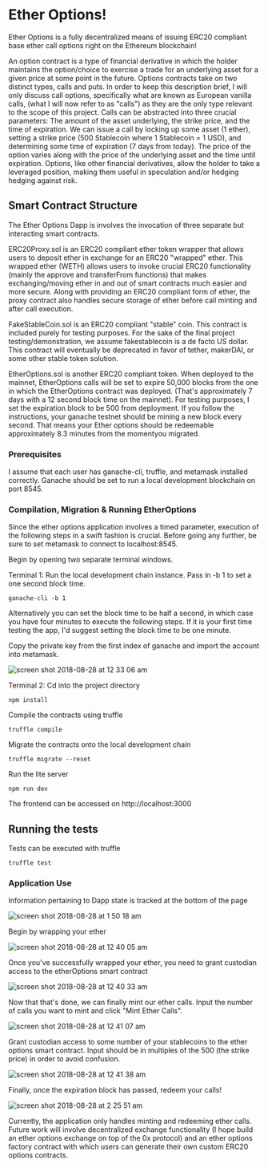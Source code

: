 # Ether Options!

Ether Options is a fully decentralized means of issuing ERC20 compliant base ether call options right on the Ethereum blockchain! 

An option contract is a type of financial derivative in which the holder maintains the option/choice to exercise a trade for an underlying asset for a given price at some point in the future. Options contracts take on two distinct types, calls and puts.  In order to keep this description brief, I will only discuss call options, specifically what are known as European vanilla calls, (what I will now refer to as "calls") as they are the only type relevant to the scope of this project.  Calls can be abstracted into three crucial parameters: The amount of the asset underlying, the strike price, and the time of expiration.  We can issue a call by locking up some asset (1 ether), setting a strike price (500 Stablecoin where 1 Stablecoin = 1 USD), and determining some time of expiration (7 days from today).  The price of the option varies along with the price of the underlying asset and the time until expiration.  Options, like other financial derivatives, allow the holder to take a leveraged position, making them useful in speculation and/or hedging hedging against risk.  

## Smart Contract Structure

The Ether Options Dapp is involves the invocation of three separate but interacting smart contracts. 

ERC20Proxy.sol is an ERC20 compliant ether token wrapper that allows users to deposit ether in exchange for an ERC20 "wrapped" ether.  This wrapped ether (WETH) allows users to invoke crucial ERC20 functionality (mainly the approve and transferFrom functions) that makes exchanging/moving ether in and out of smart contracts much easier and more secure.  Along with providing an ERC20 compliant form of ether, the proxy contract also handles secure storage of ether before call minting and after call execution.

FakeStableCoin.sol is an ERC20 compliant "stable" coin.  This contract is included purely for testing purposes.  For the sake of the final project testing/demonstration, we assume fakestablecoin is a de facto US dollar.  This contract will eventually be deprecated in favor of tether, makerDAI, or some other stable token solution.

EtherOptions.sol is another ERC20 compliant token.  When deployed to the mainnet, EtherOptions calls will be set to expire 50,000 blocks from the one in which the EtherOptions contract was deployed. (That's approximately 7 days with a 12 second block time on the mainnet).  For testing purposes, I set the expiration block to be 500 from deployment.  If you follow the instructions, your ganache testnet should be mining a new block every second.  That means your Ether options should be redeemable approximately 8.3 minutes from the momentyou migrated.

### Prerequisites

I assume that each user has ganache-cli, truffle, and metamask installed correctly.  Ganache should be set to run a local development blockchain on port 8545.

### Compilation, Migration & Running EtherOptions

Since the ether options application involves a timed parameter, execution of the following steps in a swift fashion is crucial.  Before going any further, be sure to set metamask to connect to localhost:8545.  

Begin by opening two separate terminal windows.

Terminal 1:
Run the local development chain instance. Pass in -b 1 to set a one second block time.
```
ganache-cli -b 1
```
Alternatively you can set the block time to be half a second, in which case you have four minutes to execute the following steps.  If it is your first time testing the app, I'd suggest setting the block time to be one minute.

Copy the private key from the first index of ganache and import the account into metamask.

![screen shot 2018-08-28 at 12 33 06 am](https://user-images.githubusercontent.com/20116582/44703120-70293380-aa64-11e8-85cd-f947ade8952d.png)


Terminal 2:
Cd into the project directory
```
npm install
```
Compile the contracts using truffle

```
truffle compile
```
Migrate the contracts onto the local development chain
```
truffle migrate --reset
```
Run the lite server
```
npm run dev
```
The frontend can be accessed on http://localhost:3000

## Running the tests

Tests can be executed with truffle
```
truffle test
```

### Application Use

Information pertaining to Dapp state is tracked at the bottom of the page

![screen shot 2018-08-28 at 1 50 18 am](https://user-images.githubusercontent.com/20116582/44703215-cdbd8000-aa64-11e8-87c2-a0a9da18f823.png)

Begin by wrapping your ether

![screen shot 2018-08-28 at 12 40 05 am](https://user-images.githubusercontent.com/20116582/44704322-dfa12200-aa68-11e8-8377-806be2eb1ec2.png)

Once you've successfully wrapped your ether, you need to grant custodian access to the etherOptions smart contract

![screen shot 2018-08-28 at 12 40 33 am](https://user-images.githubusercontent.com/20116582/44704420-373f8d80-aa69-11e8-9d9e-5b3ff2c6d9b6.png)

Now that that's done, we can finally mint our ether calls.  Input the number of calls you want to mint and click "Mint Ether Calls".

![screen shot 2018-08-28 at 12 41 07 am](https://user-images.githubusercontent.com/20116582/44704473-68b85900-aa69-11e8-8174-68375ca9eb99.png)

Grant custodian access to some number of your stablecoins to the ether options smart contract.  Input should be in multiples of the 500 (the strike price) in order to avoid confusion.

![screen shot 2018-08-28 at 12 41 38 am](https://user-images.githubusercontent.com/20116582/44704560-be8d0100-aa69-11e8-8625-3a2ff8ed0716.png)

Finally, once the expiration block has passed, redeem your calls!

![screen shot 2018-08-28 at 2 25 51 am](https://user-images.githubusercontent.com/20116582/44704627-09a71400-aa6a-11e8-81b7-afd9de30dca3.png)

Currently, the application only handles minting and redeeming ether calls.  Future work will involve decentralized exchange functionality (I hope build an ether options exchange on top of the 0x protocol) and an ether options factory contract with which users can generate their own custom ERC20 options contracts.